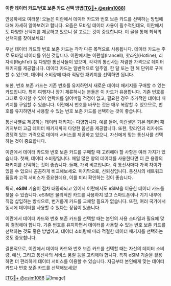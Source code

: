 **이란 데이터 카드/번호 보존 카드 선택 방법[[TG💪+ @esim1088](https://t.me/s/esim1088)]**

안녕하세요 여러분! 오늘은 이란에서 데이터 카드와 번호 보존 카드를 선택하는 방법에 대해 자세히 알아보려고 합니다. 요즘은 모바일 데이터 사용이 필수적인데요, 이란에서도 다양한 선택지를 제공하고 있으니 잘 고르는 것이 중요합니다. 이 글을 통해 최적의 선택지를 찾아보세요!

우선 데이터 카드와 번호 보존 카드는 각각 다른 목적으로 사용됩니다. 데이터 카드는 주로 모바일 데이터를 위한 것입니다. 이란에서는 이란셀(Irancell), 핫라인(Hotline), 리자쉬(RighTel) 등 다양한 통신사들이 있으며, 각각의 통신사는 저렴한 가격으로 데이터 패키지를 제공합니다. 데이터 카드는 일반적으로 일주일, 한 달 또는 한 해 단위로 구매할 수 있으며, 데이터 소비량에 따라 적당한 패키지를 선택하면 됩니다.

또한, 번호 보존 카드는 기존 번호를 유지하면서 새로운 데이터 패키지를 구매할 수 있는 카드입니다. 특히 여행자나 장기 체류하시는 분들은 이 카드가 유용합니다. 기존 번호를 그대로 유지할 수 있어 연락처를 잃어버릴 걱정이 없고, 필요한 경우 추가적인 데이터 패키지를 구입할 수 있습니다. 이란에서 번호를 바꾸는 것은 매우 복잡할 수 있으므로, 번호를 유지하면서 사용할 수 있는 번호 보존 카드를 선택하는 것이 좋습니다.

통신사별로 제공하는 데이터 패키지는 다양합니다. 예를 들어, 이란셀은 기본 데이터 패키지부터 고급 데이터 패키지까지 다양한 옵션을 제공합니다. 또한, 핫라인과 리자쉬도 경쟁력 있는 가격으로 데이터 서비스를 제공하고 있으니, 자신에게 맞는 통신사를 선택하는 것이 중요합니다.

이란에서 데이터 카드와 번호 보존 카드를 구매할 때 고려해야 할 사항은 여러 가지가 있습니다. 첫째, 데이터 소비량입니다. 매일 많은 양의 데이터를 사용한다면 더 큰 용량의 패키지를 선택하는 것이 좋습니다. 둘째, 가격 비교입니다. 각 통신사마다 가격 차이가 있을 수 있으니 꼼꼼하게 비교해보세요. 마지막으로, 신뢰성입니다. 통신사의 네트워크 품질과 고객 서비스가 중요한데요, 이를 미리 확인하는 것이 좋습니다.

특히, **eSIM** 기술이 점차 대중화되고 있어서 이란에서도 eSIM을 이용한 데이터 카드를 찾을 수 있습니다. eSIM은 물리적인 카드를 사용하지 않고 스마트폰이나 기기 내부에 직접 삽입하는 방식으로, 번거롭게 카드를 교체할 필요가 없습니다. 또한, 여러 국가에서 동시에 데이터를 사용할 수 있다는 장점이 있습니다.

이란에서 데이터 카드와 번호 보존 카드를 선택할 때는 본인의 사용 스타일과 필요에 맞춰 결정해야 합니다. 기존 번호를 유지하면서 데이터를 사용할 수 있는 번호 보존 카드를 선택하는 것도 좋은 방법이고, 데이터 소비량에 따라 적절한 데이터 패키지를 선택하는 것도 중요합니다.

결론적으로, 이란에서 데이터 카드와 번호 보존 카드를 선택할 때는 자신의 데이터 소비량, 예산, 그리고 통신사의 서비스 품질 등을 고려해야 합니다. 특히 eSIM 기술을 활용하면 더 편리하게 데이터 서비스를 이용할 수 있습니다. 지금부터 본인에게 맞는 데이터 카드나 번호 보존 카드를 선택해보세요!

[[TG💪+ @esim1088](https://t.me/s/esim1088) ![Image](https://i.postimg.cc/Y0z9fWf4/image.png)]